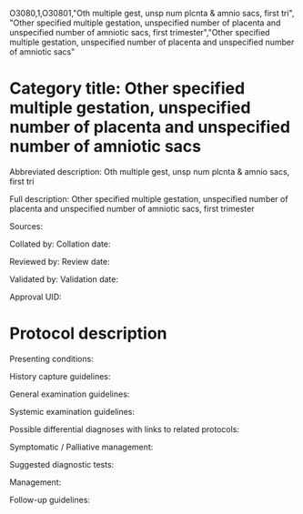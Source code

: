 O3080,1,O30801,"Oth multiple gest, unsp num plcnta & amnio sacs, first tri", "Other specified multiple gestation, unspecified number of placenta and unspecified number of amniotic sacs, first trimester","Other specified multiple gestation, unspecified number of placenta and unspecified number of amniotic sacs"
# Category title: Other specified multiple gestation, unspecified number of placenta and unspecified number of amniotic sacs

Abbreviated description: Oth multiple gest, unsp num plcnta & amnio sacs, first tri

Full description: Other specified multiple gestation, unspecified number of placenta and unspecified number of amniotic sacs, first trimester

Sources:

Collated by:
Collation date:

Reviewed by:
Review date:

Validated by:
Validation date:

Approval UID:

# Protocol description

Presenting conditions:

History capture guidelines:

General examination guidelines:

Systemic examination guidelines:

Possible differential diagnoses with links to related protocols:

Symptomatic / Palliative management:

Suggested diagnostic tests:

Management:

Follow-up guidelines:
